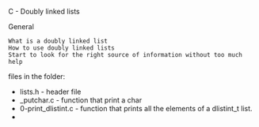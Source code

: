 C - Doubly linked lists

General

    What is a doubly linked list
    How to use doubly linked lists
    Start to look for the right source of information without too much help

files in the folder:

- lists.h - header file
- _putchar.c - function that print a char
- 0-print_dlistint.c - function that prints all the elements of a dlistint_t list.
- 
